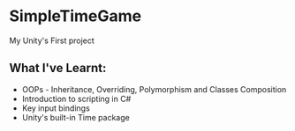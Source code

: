 # SimpleTimeGame
My Unity's First project

## What I've Learnt:
- OOPs - Inheritance, Overriding, Polymorphism and Classes Composition
- Introduction to scripting in C#
- Key input bindings
- Unity's built-in Time package
